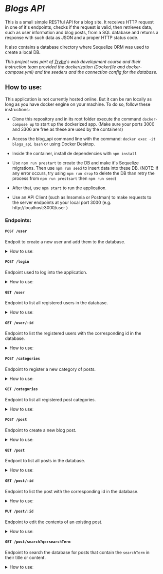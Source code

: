 # ***Blogs API***

<!-- <details><summary><strong>Readme in English! 🇺🇸</strong> </summary><br /> -->

This is a small simple RESTful API for a blog site. It receives HTTP request in one of it's endpoints, checks if the request is valid, then retrieves data, such as user information and blog posts, from a SQL database and returns a response with such data as JSON and a proper HTTP status code.

It also contains a database directory where Sequelize ORM was used to create a local DB.

*This project was part of [Trybe](https://github.com/betrybe)'s web development course and their instruction team provided the dockerization (Dockerfile and docker-compose.yml) and the seeders and the connection config for the database.*

## How to use:

This application is not currently hosted online. But it can be ran locally as long as you have docker engine on your machine. To do so, follow these instructions:

* Clone this repository and in its root folder execute the command `docker-compose up` to start up the dockerized app.
(Make sure your ports 3000 and 3306 are free as these are used by the containers)

* Access the blog_api command line with the command: `docker exec -it blogs_api bash` or using Docker Desktop.

* Inside the container, install de dependencies with `npm install`

* Use `npm run prestart` to create the DB and make it's Sequelize migrations. Then use `npm run seed` to insert data into these DB.
(NOTE: if any error occurs, try using `npm run drop` to delete the DB than retry the process from `npm run prestsart` then `npm run seed`)

* After that, use `npm start` to run the application.

* Use an API Client (such as Insomnia or Postman) to make requests to the server endpoints at your local port 3000 (e.g. http://localhost:3000/user )

### Endpoints:

#### `POST /user`

Endpoit to create a new user and add them to the database.

<details><summary>How to use:</summary>
Send your request with a JSON body in the following format:

```
{
  "displayName": "wagner m barbosa",
  "email": "wag2@email.com",
  "password": "123456",
  "image": "http://4.bp.blogspot.com/_YA50adQ-7vQ/S1gfR_6ufpI/AAAAAAAAAAk/1ErJGgRWZDg/S45/brett.png"
}
```

And you'll receive a status code 201 and an access token such as:

```
{
	"token": "eyJhbGciOiJIUzI1NiIsInR5cCI6IkpXVCJ9.eyJkYXRhIjoid2FnQGVtYWlsLmNvbSIsImlhdCI6MTY4NDE4NzU2OCwiZXhwIjoxNjg0NzkyMzY4fQ.m6tXNHs2ovq90tMBwFelVIC2heJ1Z6W-kFwgUED7lCQ"
}
```

**IMPORTANT:** The `displayName` must be at least 8 characters long, the `password` must be at least 6 characters long and the `email` must be in the format `<prefix@domain>`. Otherwise you will receive a status code 400  and error message explaining which of the is invalid.
Each email can only be registered in the database once. If you try to create two users with the same email, you will receive a status code 409 message saying this `User already registered`.
</details>

#### `POST /login`

Endpoint used to log into the application.

<details><summary>How to use:</summary>
Send your request with a JSON body with a registred email and its password:

```
{
  "email": "wag2@email.com",
  "password": "123456"
}	
```

And you'll receive a status code 200 and an access token such as:

```
{
	"token": "eyJhbGciOiJIUzI1NiIsInR5cCI6IkpXVCJ9.eyJkYXRhIjoid2FnMkBlbWFpbC5jb20iLCJpYXQiOjE2ODQxODc4ODYsImV4cCI6MTY4NDc5MjY4Nn0.1srT7-6mPWXaSvJX70EfKrexR5Szsz8Uo0K4cKfG5do"
}
```

If one or either the fields is blank, you'll receive a status code 400 and the message `Some required fields are missing`. If the email is not found in the database or the password doesn't match, you'll receive a status code 400 and the message `Invalid fields`.
</details>

#### `GET /user`

Endpoint to list all registered users in the database.

<details><summary>How to use:</summary>
Send a request with a valid token in the authorization header, and you will receive a status code 200 and a JSON similar to the following example:
```
[
	{
		"id": 1,
		"displayName": "Lewis Hamilton",
		"email": "lewishamilton@gmail.com",
		"image": "https://upload.wikimedia.org/wikipedia/commons/1/18/Lewis_Hamilton_2016_Malaysia_2.jpg"
	},
	{
		"id": 2,
		"displayName": "Michael Schumacher",
		"email": "MichaelSchumacher@gmail.com",
		"image": "https://sportbuzz.uol.com.br/media/_versions/gettyimages-52491565_widelg.jpg"
	},
	{
		"id": 3,
		"displayName": "wagner m barbosa",
		"email": "wag2@email.com",
		"image": "http://4.bp.blogspot.com/_YA50adQ-7vQ/S1gfR_6ufpI/AAAAAAAAAAk/1ErJGgRWZDg/S45/brett.png"
	}
]
```

If no authorization header is provided, you'll receive a status code 401 with the message `Token not found`.
If the token is invalid, you'll receive a status code 401 with the message `Expried or invalid token`.
</details>

#### `GET /user/:id`

Endpoint to list the registered users with the corresponding id in the database.

<details><summary>How to use:</summary>
Send a request with a valid token in the authorization header to the URL replacing `:id` with a number and, if the user with such id exists, you will receive a status code 200 and a JSON with the user info, similar to the following example:
```
{
  "id": 3,
  "displayName": "wagner m barbosa",
  "email": "wag2@email.com",
  "image": "http://4.bp.blogspot.com/_YA50adQ-7vQ/S1gfR_6ufpI/AAAAAAAAAAk/1ErJGgRWZDg/S45/brett.png"
}
```
Else, you will receive a status code 404 and the message `User does not exist`.
If no authorization header is provided, you'll receive a status code 401 with the message `Token not found`.
If the token is invalid, you'll receive a status code 401 with the message `Expried or invalid token`.
</details>

#### `POST /categories`

Endpoint to register a new category of posts.

<details><summary>How to use:</summary>
Send a request with a valid token in the authorization header and a JSON body in the following format:
```
{
  "name": "New Category"
}
```
And you will receive a response with status code 201 and the and a JSON such as:
```
{
  "id": 3,
  "name": "New Category"
}
```
If the field `name` is blank, you'll receive a status code 400 with the message `\"name\" is required`.
If no authorization header is provided, you'll receive a status code 401 with the message `Token not found`.
If the token is invalid, you'll receive a status code 401 with the message `Expried or invalid token`.
</details>

#### `GET /categories`

Endpoint to list all registered post categories.

<details><summary>How to use:</summary>
Send a request with a valid token in the authorization header, and you will receive a status code 200 and a JSON similar to the following example:
```
[
	{
		"id": 1,
		"name": "Inovação",
		"createdAt": "2023-05-13T20:25:35.000Z",
		"updatedAt": "2023-05-13T20:25:35.000Z"
	},
	{
		"id": 2,
		"name": "Escola",
		"createdAt": "2023-05-13T20:25:35.000Z",
		"updatedAt": "2023-05-13T20:25:35.000Z"
	},
	{
		"id": 3,
		"name": "teste",
		"createdAt": "2023-05-16T20:21:30.000Z",
		"updatedAt": "2023-05-16T20:21:30.000Z"
	}
]
```
If no authorization header is provided, you'll receive a status code 401 with the message `Token not found`.
If the token is invalid, you'll receive a status code 401 with the message `Expried or invalid token`.
</details>

#### `POST /post`

Endpoint to create a new blog post.

<details><summary>How to use:</summary>
Send a request with a valid token in the authorization header and a JSON body with a key for the post title, a key for the post's text and a key with the ids of the categories this post will fall into, such as the example:
```
{
  "title": "The title of this post",
  "content": "The whole text for the blog post goes here in this key.",
  "categoryIds": [1, 2]
}
```
And you'll receive response with a status code 201 and a JSON like:
```
{
  "id": 3,
  "title": "The title of this post",
  "content": "The whole text for the blog post goes here in this key.",
  "userId": 3,
  "updated": "2022-05-18T18:00:01.196Z",
  "published": "2022-05-18T18:00:01.196Z"
}
```
If one of the fields is blank, you'll receive a status code 400 and the message `Some required fields are missing`.
If one of the category ids do not match any of the registered post categories, you'll receive a status code 400 and the message `\"categoryIds\" not found`.
If no authorization header is provided, you'll receive a status code 401 with the message `Token not found`.
If the token is invalid, you'll receive a status code 401 with the message `Expried or invalid token`.
</details>

#### `GET /post`

Endpont to list all posts in the database.

<details><summary>How to use:</summary>
Send a request with a valid token in the authorization header, and you will receive a status code 200 and a JSON similar to the following example:
```
[
	{
		"id": 1,
		"title": "Post do Ano",
		"content": "Melhor post do ano",
		"userId": 1,
		"published": "2011-08-01T19:58:00.000Z",
		"updated": "2011-08-01T19:58:51.000Z",
		"user": {
			"id": 1,
			"displayName": "Lewis Hamilton",
			"email": "lewishamilton@gmail.com",
			"image": "https://upload.wikimedia.org/wikipedia/commons/1/18/Lewis_Hamilton_2016_Malaysia_2.jpg"
		},
		"categories": [
			{
				"id": 1,
				"name": "Inovação",
				"createdAt": "2023-05-13T20:25:35.000Z",
				"updatedAt": "2023-05-13T20:25:35.000Z"
			}
		]
	},
	{
		"id": 2,
		"title": "Vamos que vamos",
		"content": "Foguete não tem ré",
		"userId": 1,
		"published": "2011-08-01T19:58:00.000Z",
		"updated": "2011-08-01T19:58:51.000Z",
		"user": {
			"id": 1,
			"displayName": "Lewis Hamilton",
			"email": "lewishamilton@gmail.com",
			"image": "https://upload.wikimedia.org/wikipedia/commons/1/18/Lewis_Hamilton_2016_Malaysia_2.jpg"
		},
		"categories": [
			{
				"id": 2,
				"name": "Escola",
				"createdAt": "2023-05-13T20:25:35.000Z",
				"updatedAt": "2023-05-13T20:25:35.000Z"
			}
		]
	}
]
```
If no authorization header is provided, you'll receive a status code 401 with the message `Token not found`.
If the token is invalid, you'll receive a status code 401 with the message `Expried or invalid token`.
</details>

#### `GET /post/:id`

Endpoint to list the post with the corresponding id in the database.

<details><summary>How to use:</summary>
Send a request with a valid token in the authorization header to the URL replacing `:id` with a number and, if the post with such id exists, you will receive a status code 200 and a JSON with the post contents and info, similar to the following example:
```
{
	"id": 1,
	"title": "Post do Ano",
	"content": "Melhor post do ano",
	"userId": 1,
	"published": "2011-08-01T19:58:00.000Z",
	"updated": "2011-08-01T19:58:51.000Z",
	"user": {
		"id": 1,
		"displayName": "Lewis Hamilton",
		"email": "lewishamilton@gmail.com",
		"image": "https://upload.wikimedia.org/wikipedia/commons/1/18/Lewis_Hamilton_2016_Malaysia_2.jpg"
	},
	"categories": [
		{
			"id": 1,
			"name": "Inovação",
			"createdAt": "2023-05-13T20:25:35.000Z",
			"updatedAt": "2023-05-13T20:25:35.000Z"
		}
	]
}
```
Else, you will receive a status code 404 and the message `Post does not exist`.
If no authorization header is provided, you'll receive a status code 401 with the message `Token not found`.
If the token is invalid, you'll receive a status code 401 with the message `Expried or invalid token`.
</details>

#### `PUT /post/:id`

Endpoint to edit the contents of an existing post.

<details><summary>How to use:</summary>
Send a request with a valid token in the authorization header and a JSON body in the following format to the URL replacinh `:id` with the number for the post id.
```
{
  "title": "New title",
  "content": "New text."
}
```
If the post with such id exists, you will receive a status code 200 and a JSON with the post contents and info, similar to the following example:
```
{
  "id": 3,
  "title": "New title",
  "content": "New text."
  "userId": 1,
  "published": "2022-05-18T18:00:01.000Z",
  "updated": "2022-05-18T18:07:32.000Z",
  "user": {
    "id": 1,
    "displayName": "Lewis Hamilton",
    "email": "lewishamilton@gmail.com",
    "image": "https://upload.wikimedia.org/wikipedia/commons/1/18/Lewis_Hamilton_2016_Malaysia_2.jpg"
  },
  "categories": [
    {
      "id": 1,
      "name": "Inovação"
    },
    {
      "id": 2,
      "name": "Escola"
    }
  ]
}
```
If the token doesn't correspond to the user who created the post, you'll receive a status code 401 and the message `Unauthorized user`.
If one or both fields are blank, you'll receibe a status code 400 and the message `Some required fields are missing`.
If no authorization header is provided, you'll receive a status code 401 with the message `Token not found`.
If the token is invalid, you'll receive a status code 401 with the message `Expried or invalid token`.
</details>

#### `GET /post/search?q=:searchTerm`

Endpoint to search the database for posts that contain the `searchTerm` in their title or content.

<details><summary>How to use:</summary>
Send a request with a valid token in the authorization header and query `q`, such as `/post/search?q=exam`, and you will receive a status code 200 and a JSON such as:
```
[
	{
		"id": 2,
		"title": "Example",
		"content": "Post's text",
		"userId": 1,
		"published": "2011-08-01T19:58:00.000Z",
		"updated": "2011-08-01T19:58:51.000Z",
		"user": {
			"id": 2,
			"displayName": "Michael Schumacher",
			"email": "MichaelSchumacher@gmail.com",
			"image": "https://sportbuzz.uol.com.br/media/_versions/gettyimages-52491565_widelg.jpg"
		},
		"categories": [
			{
				"id": 2,
				"name": "Escola",
				"createdAt": "2023-03-09T18:20:45.000Z",
				"updatedAt": "2023-03-09T18:20:45.000Z"
			}
		]
	}
]
```
Where the title **Exam**ple corresponds to the search query *exam*.
If no authorization header is provided, you'll receive a status code 401 with the message `Token not found`.
If the token is invalid, you'll receive a status code 401 with the message `Expried or invalid token`.
</details>